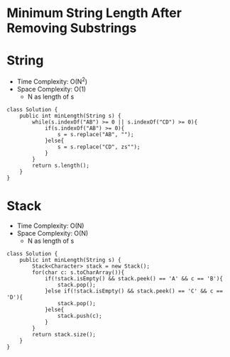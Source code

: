 # Minimum String Length After Removing Substrings

# String

- Time Complexity: O(N<sup>2</sup>)
- Space Complexity: O(1)
  - N as length of s

```
class Solution {
    public int minLength(String s) {
        while(s.indexOf("AB") >= 0 || s.indexOf("CD") >= 0){
            if(s.indexOf("AB") >= 0){
                s = s.replace("AB", "");
            }else{
                s = s.replace("CD", zs"");
            }
        }
        return s.length();
    }
}
```

# Stack

- Time Complexity: O(N)
- Space Complexity: O(N)
  - N as length of s

```
class Solution {
    public int minLength(String s) {
        Stack<Character> stack = new Stack();
        for(char c: s.toCharArray()){
            if(!stack.isEmpty() && stack.peek() == 'A' && c == 'B'){
                stack.pop();
            }else if(!stack.isEmpty() && stack.peek() == 'C' && c == 'D'){
                stack.pop();
            }else{
                stack.push(c);
            }
        }
        return stack.size();
    }
}
```
